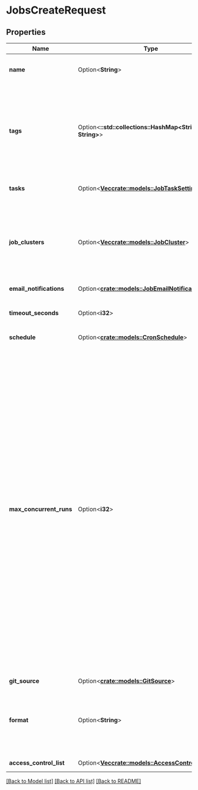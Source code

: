 # JobsCreateRequest

## Properties

Name | Type | Description | Notes
------------ | ------------- | ------------- | -------------
**name** | Option<**String**> | An optional name for the job. | [optional][default to Untitled]
**tags** | Option<**::std::collections::HashMap<String, String>**> | A map of tags associated with the job. These are forwarded to the cluster as cluster tags for jobs clusters, and are subject to the same limitations as cluster tags. A maximum of 25 tags can be added to the job. | [optional][default to {}]
**tasks** | Option<[**Vec<crate::models::JobTaskSettings>**](JobTaskSettings.md)> | A list of task specifications to be executed by this job. | [optional]
**job_clusters** | Option<[**Vec<crate::models::JobCluster>**](JobCluster.md)> | A list of job cluster specifications that can be shared and reused by tasks of this job. Libraries cannot be declared in a shared job cluster. You must declare dependent libraries in task settings. | [optional]
**email_notifications** | Option<[**crate::models::JobEmailNotifications**](JobEmailNotifications.md)> |  | [optional]
**timeout_seconds** | Option<**i32**> | An optional timeout applied to each run of this job. The default behavior is to have no timeout. | [optional]
**schedule** | Option<[**crate::models::CronSchedule**](CronSchedule.md)> |  | [optional]
**max_concurrent_runs** | Option<**i32**> | An optional maximum allowed number of concurrent runs of the job.  Set this value if you want to be able to execute multiple runs of the same job concurrently. This is useful for example if you trigger your job on a frequent schedule and want to allow consecutive runs to overlap with each other, or if you want to trigger multiple runs which differ by their input parameters.  This setting affects only new runs. For example, suppose the job’s concurrency is 4 and there are 4 concurrent active runs. Then setting the concurrency to 3 won’t kill any of the active runs. However, from then on, new runs are skipped unless there are fewer than 3 active runs.  This value cannot exceed 1000\\. Setting this value to 0 causes all new runs to be skipped. The default behavior is to allow only 1 concurrent run. | [optional]
**git_source** | Option<[**crate::models::GitSource**](GitSource.md)> |  | [optional]
**format** | Option<**String**> | Used to tell what is the format of the job. This field is ignored in Create/Update/Reset calls. When using the Jobs API 2.1 this value is always set to `\"MULTI_TASK\"`. | [optional]
**access_control_list** | Option<[**Vec<crate::models::AccessControlRequest>**](AccessControlRequest.md)> | List of permissions to set on the job. | [optional]

[[Back to Model list]](../README.md#documentation-for-models) [[Back to API list]](../README.md#documentation-for-api-endpoints) [[Back to README]](../README.md)


